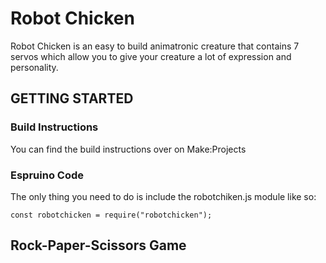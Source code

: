 # Robot Chicken

Robot Chicken is an easy to build animatronic creature that contains 7 servos which allow you to give your creature a lot of expression and personality. 

## GETTING STARTED

### Build Instructions
You can find the build instructions over on Make:Projects

### Espruino Code
The only thing you need to do is include the robotchiken.js module like so:

```const robotchicken = require("robotchicken");```

## Rock-Paper-Scissors Game

